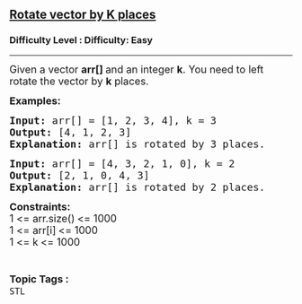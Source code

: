 <h2><a href="https://www.geeksforgeeks.org/problems/rotate-vector-by-k-places/1?page=1&difficulty=Easy&status=unsolved,attempted&sortBy=accuracy">Rotate vector by K places</a></h2><h3>Difficulty Level : Difficulty: Easy</h3><hr><div class="problems_problem_content__Xm_eO"><p><span style="font-size: 18px;">Given a vector <strong>arr[]</strong><strong>&nbsp;</strong>and an integer <strong>k</strong>. You need to left rotate the vector by <strong>k</strong> places.</span></p>
<p><strong><span style="font-size: 18px;">Examples:</span></strong></p>
<pre><strong><span style="font-size: 18px;">Input: </span></strong><span style="font-size: 18px;">arr[] = [1, 2, 3, 4], k = 3<br><strong>Output: </strong>[4, 1, 2, 3]<br><strong>Explanation: </strong>arr[] is rotated by 3 places.</span></pre>
<pre><strong><span style="font-size: 18px;">Input: </span></strong><span style="font-size: 18px;">arr[] = [4, 3, 2, 1, 0], k = 2<br><strong>Output: </strong>[2, 1, 0, 4, 3]<br><strong>Explanation: </strong>arr[] is rotated by 2 places.</span></pre>
<p><strong style="font-size: 18px;">Constraints:</strong><br style="font-size: 18px;"><span style="font-size: 18px;">1 &lt;= arr.size()</span><strong style="font-size: 18px;">&nbsp;</strong><span style="font-size: 18px;">&lt;= 1000</span><br style="font-size: 18px;"><span style="font-size: 18px;">1 &lt;= arr[i]</span><strong style="font-size: 18px;">&nbsp;</strong><span style="font-size: 18px;">&lt;= 1000</span><br style="font-size: 18px;"><span style="font-size: 18px;">1 &lt;= k</span><strong style="font-size: 18px;">&nbsp;</strong><span style="font-size: 18px;">&lt;= 1000</span></p></div><br><p><span style=font-size:18px><strong>Topic Tags : </strong><br><code>STL</code>&nbsp;